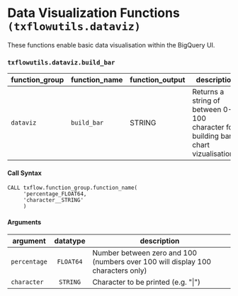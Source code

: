 # Data Visualization Functions `(txflowutils.dataviz)`
These functions enable basic data visualisation within the BigQuery UI.

### `txflowutils.dataviz.build_bar`
function_group | function_name | function_output | description
 --- | --- | --- |---
`dataviz` | `build_bar` | STRING | Returns a string of between 0-100 character for building bar-chart vizualisations.

#### Call Syntax
```
CALL txflow.function_group.function_name(
     'percentage_FLOAT64,  
     'character__STRING'
     )
```

#### Arguments
argument | datatype | description
 --- | :-: | ---
`percentage` | `FLOAT64` | Number between zero and 100 (numbers over 100 will display 100 characters only)
`character` | `STRING` | Character to be printed (e.g. "\|")

